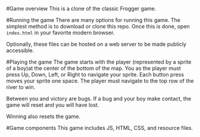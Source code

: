 #Game overview
This is a clone of the classic Frogger game.

#Running the game
There are many options for running this game. The simplest method is to download or clone this repo. Once this is done, open `index.html` in your favorite modern browser.

Optionally, these files can be hosted on a web server to be made publicly accessible.

#Playing the game
The game starts with the player (represented by a sprite of a boy)at the center of the bottom of the map. You as the player must press Up, Down, Left, or Right to navigate your sprite. Each button press moves your sprite one space. The player must navigate to the top row of the river to win.

Between you and victory are bugs. If a bug and your boy make contact, the game will reset and you will have lost.

Winning also resets the game.

#Game components
This game includes JS, HTML, CSS, and resource files.

